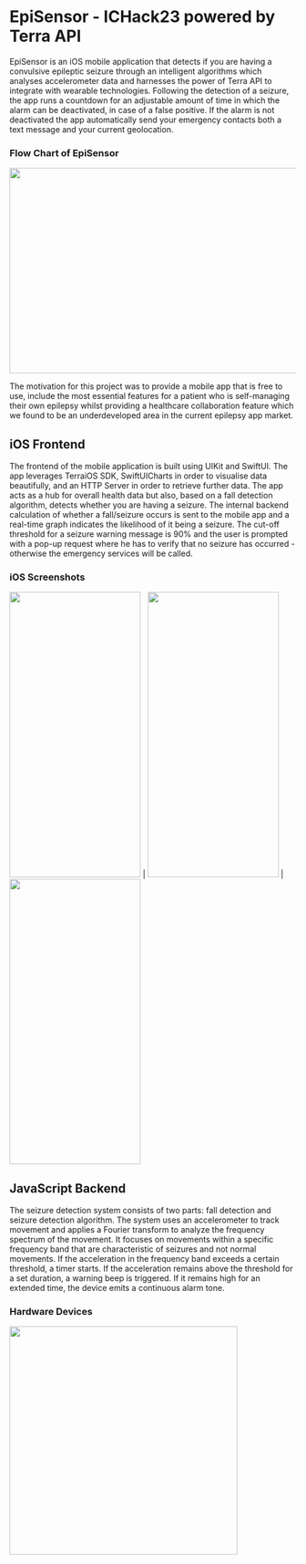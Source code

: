# EpiSensor - ICHack23 powered by Terra API

EpiSensor is an iOS mobile application that detects if you are having a convulsive epileptic seizure through an intelligent algorithms which analyses accelerometer data and harnesses the power of Terra API to integrate with wearable technologies. Following the detection of a seizure, the app runs a countdown for an adjustable amount of time in which the alarm can be deactivated, in case of a false positive. If the alarm is not deactivated the app automatically send your emergency contacts both a text message and your current geolocation.

### Flow Chart of EpiSensor
<img src="https://user-images.githubusercontent.com/80065244/216814737-e77cc1d0-160a-4ed8-9298-f21a0a43b04a.png" width=640 height=360>

The motivation for this project was to provide a mobile app that is free to use, include the most essential features for a patient who is self-managing their own epilepsy whilst providing a healthcare collaboration feature which we found to be an underdeveloped area in the current epilepsy app market. 

## iOS Frontend
The frontend of the mobile application is built using UIKit and SwiftUI. The app leverages TerraiOS SDK, SwiftUICharts in order to visualise data beautifully, and an HTTP Server in order to retrieve further data. The app acts as a hub for overall health data but also, based on a fall detection algorithm, detects whether you are having a seizure. The internal backend calculation of whether a fall/seizure occurs is sent to the mobile app and a real-time graph indicates the likelihood of it being a seizure. The cut-off threshold for a seizure warning message is 90% and the user is prompted with a pop-up request where he has to verify that no seizure has occurred - otherwise the emergency services will be called.

### iOS Screenshots
<img src="https://user-images.githubusercontent.com/80065244/216813691-52db8851-34e2-45e7-a528-a71fd8beeb05.png" width="230" height="500"> |
<img src="https://user-images.githubusercontent.com/80065244/216813697-c46101d1-6b56-458c-877d-ad4d9f490b73.png" width="230" height="500"> | 
<img src="https://user-images.githubusercontent.com/80065244/216813702-d8fcb8e9-202c-4627-beaf-945f20976c3b.png" width="230" height="500">

## JavaScript Backend
The seizure detection system consists of two parts: fall detection and seizure detection algorithm. The system uses an accelerometer to track movement and applies a Fourier transform to analyze the frequency spectrum of the movement. It focuses on movements within a specific frequency band that are characteristic of seizures and not normal movements. If the acceleration in the frequency band exceeds a certain threshold, a timer starts. If the acceleration remains above the threshold for a set duration, a warning beep is triggered. If it remains high for an extended time, the device emits a continuous alarm tone.

### Hardware Devices
<img src="https://user-images.githubusercontent.com/80065244/216814210-066b039b-3ffe-40ed-9214-2eaf775ac1f0.jpg" wdith=300 height=400>
